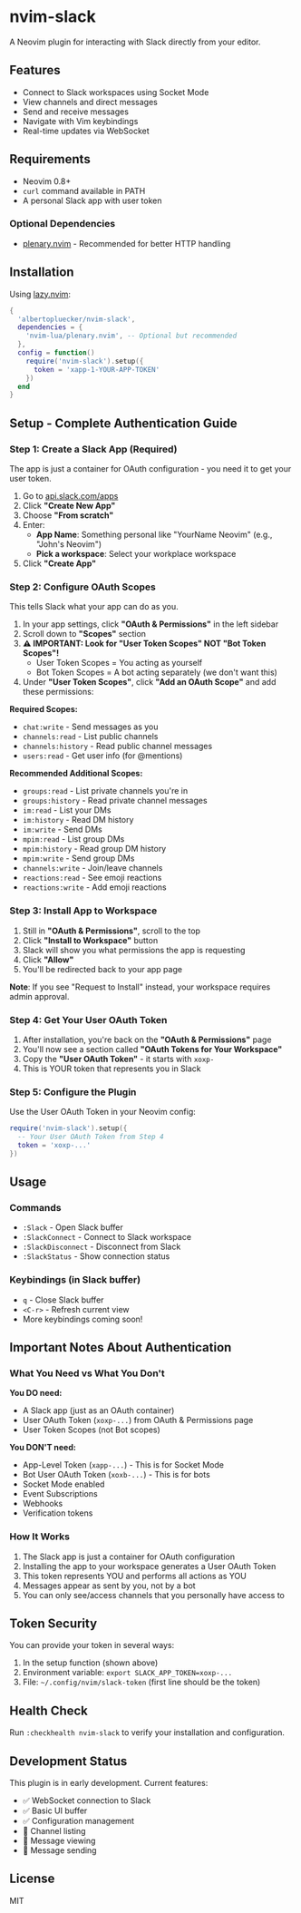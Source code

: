 # nvim-slack

A Neovim plugin for interacting with Slack directly from your editor.

## Features

- Connect to Slack workspaces using Socket Mode
- View channels and direct messages
- Send and receive messages
- Navigate with Vim keybindings
- Real-time updates via WebSocket

## Requirements

- Neovim 0.8+
- `curl` command available in PATH
- A personal Slack app with user token

### Optional Dependencies

- [plenary.nvim](https://github.com/nvim-lua/plenary.nvim) - Recommended for better HTTP handling

## Installation

Using [lazy.nvim](https://github.com/folke/lazy.nvim):

```lua
{
  'albertopluecker/nvim-slack',
  dependencies = {
    'nvim-lua/plenary.nvim', -- Optional but recommended
  },
  config = function()
    require('nvim-slack').setup({
      token = 'xapp-1-YOUR-APP-TOKEN'
    })
  end
}
```

## Setup - Complete Authentication Guide

### Step 1: Create a Slack App (Required)

The app is just a container for OAuth configuration - you need it to get your user token.

1. Go to [api.slack.com/apps](https://api.slack.com/apps)
2. Click **"Create New App"**
3. Choose **"From scratch"**
4. Enter:
   - **App Name**: Something personal like "YourName Neovim" (e.g., "John's Neovim")
   - **Pick a workspace**: Select your workplace workspace
5. Click **"Create App"**

### Step 2: Configure OAuth Scopes

This tells Slack what your app can do as you.

1. In your app settings, click **"OAuth & Permissions"** in the left sidebar
2. Scroll down to **"Scopes"** section
3. **⚠️ IMPORTANT: Look for "User Token Scopes" NOT "Bot Token Scopes"!**
   - User Token Scopes = You acting as yourself
   - Bot Token Scopes = A bot acting separately (we don't want this)
4. Under **"User Token Scopes"**, click **"Add an OAuth Scope"** and add these permissions:

**Required Scopes:**
- `chat:write` - Send messages as you
- `channels:read` - List public channels
- `channels:history` - Read public channel messages
- `users:read` - Get user info (for @mentions)

**Recommended Additional Scopes:**
- `groups:read` - List private channels you're in
- `groups:history` - Read private channel messages
- `im:read` - List your DMs
- `im:history` - Read DM history
- `im:write` - Send DMs
- `mpim:read` - List group DMs
- `mpim:history` - Read group DM history
- `mpim:write` - Send group DMs
- `channels:write` - Join/leave channels
- `reactions:read` - See emoji reactions
- `reactions:write` - Add emoji reactions

### Step 3: Install App to Workspace

1. Still in **"OAuth & Permissions"**, scroll to the top
2. Click **"Install to Workspace"** button
3. Slack will show you what permissions the app is requesting
4. Click **"Allow"**
5. You'll be redirected back to your app page

**Note**: If you see "Request to Install" instead, your workspace requires admin approval.

### Step 4: Get Your User OAuth Token

1. After installation, you're back on the **"OAuth & Permissions"** page
2. You'll now see a section called **"OAuth Tokens for Your Workspace"**
3. Copy the **"User OAuth Token"** - it starts with `xoxp-`
4. This is YOUR token that represents you in Slack

### Step 5: Configure the Plugin

Use the User OAuth Token in your Neovim config:

```lua
require('nvim-slack').setup({
  -- Your User OAuth Token from Step 4
  token = 'xoxp-...'
})
```

## Usage

### Commands

- `:Slack` - Open Slack buffer
- `:SlackConnect` - Connect to Slack workspace
- `:SlackDisconnect` - Disconnect from Slack
- `:SlackStatus` - Show connection status

### Keybindings (in Slack buffer)

- `q` - Close Slack buffer
- `<C-r>` - Refresh current view
- More keybindings coming soon!


## Important Notes About Authentication

### What You Need vs What You Don't

**You DO need:**
- A Slack app (just as an OAuth container)
- User OAuth Token (`xoxp-...`) from OAuth & Permissions page
- User Token Scopes (not Bot scopes)

**You DON'T need:**
- App-Level Token (`xapp-...`) - This is for Socket Mode
- Bot User OAuth Token (`xoxb-...`) - This is for bots
- Socket Mode enabled
- Event Subscriptions
- Webhooks
- Verification tokens

### How It Works

1. The Slack app is just a container for OAuth configuration
2. Installing the app to your workspace generates a User OAuth Token
3. This token represents YOU and performs all actions as YOU
4. Messages appear as sent by you, not by a bot
5. You can only see/access channels that you personally have access to

## Token Security

You can provide your token in several ways:

1. In the setup function (shown above)
2. Environment variable: `export SLACK_APP_TOKEN=xoxp-...`
3. File: `~/.config/nvim/slack-token` (first line should be the token)

## Health Check

Run `:checkhealth nvim-slack` to verify your installation and configuration.

## Development Status

This plugin is in early development. Current features:
- ✅ WebSocket connection to Slack
- ✅ Basic UI buffer
- ✅ Configuration management
- 🚧 Channel listing
- 🚧 Message viewing
- 🚧 Message sending

## License

MIT
